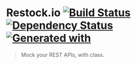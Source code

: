 # Restock.io [![Build Status](https://travis-ci.org/42Zavattas/Restock.io.svg)](https://travis-ci.org/42Zavattas/Restock.io) [![Dependency Status](https://david-dm.org/42Zavattas/Restock.io.svg)](https://david-dm.org/42Zavattas/Restock.io) [![Generated with](https://img.shields.io/badge/generated%20with-bangular-blue.svg?style=flat-square)](https://github.com/42Zavattas/generator-bangular)

> Mock your REST APIs, with class.
